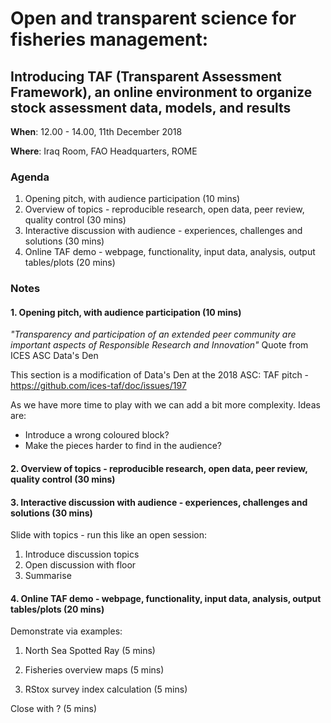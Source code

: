 # Open and transparent science for fisheries management:
## Introducing TAF (Transparent Assessment Framework), an online environment to organize stock assessment data, models, and results

**When**: 12.00 - 14.00, 11th December 2018

**Where**: Iraq Room, FAO Headquarters, ROME

### Agenda

1. Opening pitch, with audience participation (10 mins)
2. Overview of topics - reproducible research, open data, peer review, quality control (30 mins)
3. Interactive discussion with audience - experiences, challenges and solutions (30 mins)
4. Online TAF demo - webpage, functionality, input data, analysis, output tables/plots (20 mins)

### Notes

#### 1. Opening pitch, with audience participation (10 mins)

 _"Transparency and participation of an extended peer community are important aspects of Responsible Research and Innovation"_
 Quote from ICES ASC Data's Den
 
This section is a modification of Data's Den at the 2018 ASC: TAF pitch - https://github.com/ices-taf/doc/issues/197

As we have more time to play with we can add a bit more complexity.  Ideas are:
* Introduce a wrong coloured block?
* Make the pieces harder to find in the audience?


#### 2. Overview of topics - reproducible research, open data, peer review, quality control (30 mins)



#### 3. Interactive discussion with audience - experiences, challenges and solutions (30 mins)

Slide with topics - run this like an open session:
1. Introduce discussion topics
2. Open discussion with floor
3. Summarise

#### 4. Online TAF demo - webpage, functionality, input data, analysis, output tables/plots (20 mins)

Demonstrate via examples:

1. North Sea Spotted Ray (5 mins)

2. Fisheries overview maps (5 mins)

3. RStox survey index calculation (5 mins)

Close with ? (5 mins)

